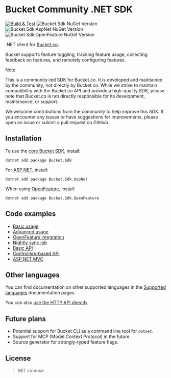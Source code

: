 # Bucket Community .NET SDK

[![Build & Test](https://github.com/bucketco/bucket-dotnet-sdk/actions/workflows/ci.yml/badge.svg)](https://github.com/bucketco/bucket-dotnet-sdk/actions/workflows/ci.yml) ![Bucket.Sdk NuGet Version](https://img.shields.io/nuget/v/Bucket.Sdk?label=Bucket.Sdk) ![Bucket.Sdk.AspNet NuGet Version](https://img.shields.io/nuget/v/Bucket.Sdk.AspNet?label=Bucket.Sdk.AspNet) ![Bucket.Sdk.OpenFeature NuGet Version](https://img.shields.io/nuget/v/Bucket.Sdk.OpenFeature?label=Bucket.Sdk.OpenFeature)

.NET client for [Bucket.co](https://bucket.co).

Bucket supports feature toggling, tracking feature usage, collecting feedback on features, and remotely
configuring features.

> [!Note]
> This is a community-led SDK for Bucket.co. It is developed and maintained by the community, not directly
> by Bucket.co. While we strive to maintain compatibility with the Bucket.co API and provide a high-quality
> SDK, please note that Bucket.co is not directly responsible for its development, maintenance, or support.

We welcome contributions from the community to help improve this SDK. If you encounter any issues or have
suggestions for improvements, please open an issue or submit a pull request on GitHub.

## Installation

To use the [core Bucket SDK](src/Bucket.Sdk/README.md), install:

```shell
dotnet add package Bucket.Sdk
```

For [ASP.NET](src/Bucket.Sdk.AspNet/README.md), install:

```shell
dotnet add package Bucket.Sdk.AspNet
```

When using [OpenFeature](src/Bucket.Sdk.OpenFeature/README.md), install:

```shell
dotnet add package Bucket.Sdk.OpenFeature
```

## Code examples

- [Basic usage](examples/Bucket.Example.Basic/README.md)
- [Advanced usage](examples/Bucket.Example.Advanced/README.md)
- [OpenFeature integration](examples/Bucket.Example.OpenFeature/README.md)
- [Nightly sync job](examples/Bucket.Example.SyncJob/README.md)
- [Basic API](examples/Bucket.Example.AspNet.Api/README.md)
- [Controllers-based API](examples/Bucket.Example.AspNet.Controllers/README.md)
- [ASP.NET MVC](examples/Bucket.Example.AspNet.Mvc/README.md)

## Other languages

You can find documentation on other supported languages in the [Supported languages](https://docs.bucket.co/quickstart/supported-languages) documentation pages.

You can also [use the HTTP API directly](https://docs.bucket.co/api/http-api)

## Future plans

- Potential support for Bucket CLI as a command line tool for `dotnet`.
- Support for MCP (Model Context Protocol) in the future.
- Source generator for strongly-typed feature flags.

## License

> MIT License
